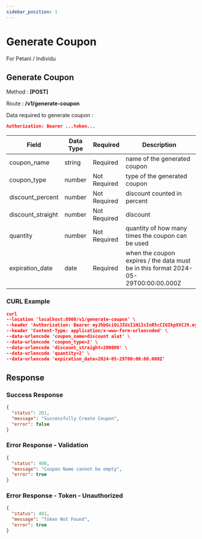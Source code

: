 ```yaml
---
sidebar_position: 1
---
```


# Generate Coupon

For Petani / Individu

## Generate Coupon

Method : **[POST]**

Route :
**/v1/generate-coupon**

Data required to generate coupon :

```json
Authorization: Bearer ...token...
```

| Field             | Data Type | Required     | Description                                                                          |
| ----------------- | --------- | ------------ | ------------------------------------------------------------------------------------ |
| coupon_name       | string    | Required     | name of the generated coupon                                                         |
| coupon_type       | number    | Not Required | type of the generated coupon                                                         |
| discount_percent  | number    | Not Required | discount counted in percent                                                          |
| discount_straight | number    | Not Required | discount                                                                             |
| quantity          | number    | Not Required | quantity of how many times the coupon can be used                                    |
| expiration_date   | date      | Required     | when the coupon expires / the data must be in this format 2024-05-29T00:00:00.000Z |

### CURL Example

```json
curl
--location 'localhost:8000/v1/generate-coupon' \
--header 'Authorization: Bearer eyJhbGciOiJIUzI1NiIsInR5cCI6IkpXVCJ9.eyJkYXRhIjp7InVzZXJfaWQiOjcsInVzZXJuYW1lIjoiZmFyZGhhbjIiLCJwYXNzd29yZCI6IiQyYiQxMCRPalBXOGRDYW15L2JmSEFwamo1ZC4uUXJEdzU3czBRYUR1U3hVa0JnRTBleTJZLzNYWjRDYSIsIm5vX3RlbHAiOiIxMjM0NTY3ODkwMTIifSwiaWF0IjoxNzE0NzMyODkzLCJleHAiOjE3MTQ4MTkyOTN9.EBtcOes4b3RVgpwhkATHlE9bI1muOA1Tl8GAH5YerIc' \
--header 'Content-Type: application/x-www-form-urlencoded' \
--data-urlencode 'coupon_name=discount alat' \
--data-urlencode 'coupon_type=2' \
--data-urlencode 'discount_straight=200000' \
--data-urlencode 'quantity=2' \
--data-urlencode 'expiration_date=2024-05-29T00:00:00.000Z'
```

## Response

### Success Response

```json
{
  "status": 201,
  "message": "Successfully Create Coupon",
  "error": false
}
```

### Error Response - Validation

```json
{
  "status": 400,
  "message": "Coupon Name cannot be empty",
  "error": true
}
```

### Error Response - Token - Unauthorized

```json
{
  "status": 401,
  "message": "Token Not Found",
  "error": true
}
```
